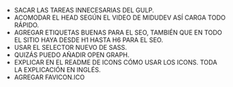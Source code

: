 - SACAR LAS TAREAS INNECESARIAS DEL GULP.
- ACOMODAR EL HEAD SEGÚN EL VIDEO DE MIDUDEV ASÍ CARGA TODO RÁPIDO.
- AGREGAR ETIQUETAS BUENAS PARA EL SEO, TAMBIÉN QUE EN TODO EL SITIO HAYA DESDE H1 HASTA H6 PARA EL SEO.
- USAR EL SELECTOR NUEVO DE SASS.
- QUIZÁS PUEDO AÑADIR OPEN GRAPH.
- EXPLICAR EN EL README DE ICONS CÓMO USAR LOS ICONS. TODA LA EXPLICACIÓN EN INGLÉS.
- AGREGAR FAVICON.ICO